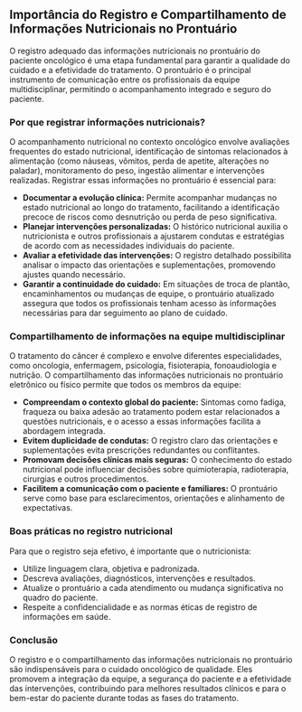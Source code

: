 
## Importância do Registro e Compartilhamento de Informações Nutricionais no Prontuário

O registro adequado das informações nutricionais no prontuário do paciente oncológico é uma etapa fundamental para garantir a qualidade do cuidado e a efetividade do tratamento. O prontuário é o principal instrumento de comunicação entre os profissionais da equipe multidisciplinar, permitindo o acompanhamento integrado e seguro do paciente.

### Por que registrar informações nutricionais?

O acompanhamento nutricional no contexto oncológico envolve avaliações frequentes do estado nutricional, identificação de sintomas relacionados à alimentação (como náuseas, vômitos, perda de apetite, alterações no paladar), monitoramento do peso, ingestão alimentar e intervenções realizadas. Registrar essas informações no prontuário é essencial para:

- **Documentar a evolução clínica:** Permite acompanhar mudanças no estado nutricional ao longo do tratamento, facilitando a identificação precoce de riscos como desnutrição ou perda de peso significativa.
- **Planejar intervenções personalizadas:** O histórico nutricional auxilia o nutricionista e outros profissionais a ajustarem condutas e estratégias de acordo com as necessidades individuais do paciente.
- **Avaliar a efetividade das intervenções:** O registro detalhado possibilita analisar o impacto das orientações e suplementações, promovendo ajustes quando necessário.
- **Garantir a continuidade do cuidado:** Em situações de troca de plantão, encaminhamentos ou mudanças de equipe, o prontuário atualizado assegura que todos os profissionais tenham acesso às informações necessárias para dar seguimento ao plano de cuidado.

### Compartilhamento de informações na equipe multidisciplinar

O tratamento do câncer é complexo e envolve diferentes especialidades, como oncologia, enfermagem, psicologia, fisioterapia, fonoaudiologia e nutrição. O compartilhamento das informações nutricionais no prontuário eletrônico ou físico permite que todos os membros da equipe:

- **Compreendam o contexto global do paciente:** Sintomas como fadiga, fraqueza ou baixa adesão ao tratamento podem estar relacionados a questões nutricionais, e o acesso a essas informações facilita a abordagem integrada.
- **Evitem duplicidade de condutas:** O registro claro das orientações e suplementações evita prescrições redundantes ou conflitantes.
- **Promovam decisões clínicas mais seguras:** O conhecimento do estado nutricional pode influenciar decisões sobre quimioterapia, radioterapia, cirurgias e outros procedimentos.
- **Facilitem a comunicação com o paciente e familiares:** O prontuário serve como base para esclarecimentos, orientações e alinhamento de expectativas.

### Boas práticas no registro nutricional

Para que o registro seja efetivo, é importante que o nutricionista:

- Utilize linguagem clara, objetiva e padronizada.
- Descreva avaliações, diagnósticos, intervenções e resultados.
- Atualize o prontuário a cada atendimento ou mudança significativa no quadro do paciente.
- Respeite a confidencialidade e as normas éticas de registro de informações em saúde.

### Conclusão

O registro e o compartilhamento das informações nutricionais no prontuário são indispensáveis para o cuidado oncológico de qualidade. Eles promovem a integração da equipe, a segurança do paciente e a efetividade das intervenções, contribuindo para melhores resultados clínicos e para o bem-estar do paciente durante todas as fases do tratamento.
```
